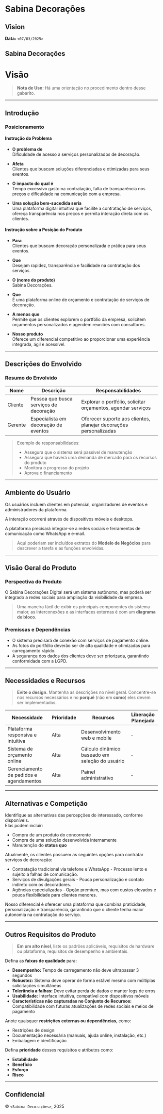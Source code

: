 # Sabina Decorações

## Vision

**Data:** `<07/03/2025>`

## Sabina Decorações

# Visão

> **Nota de Uso:** Há uma orientação no procedimento dentro desse gabarito.

---

## Introdução

### Posicionamento

#### Instrução do Problema

- **O problema de**  
  Dificuldade de acesso a serviços personalizados de decoração.

- **Afeta**  
  Clientes que buscam soluções diferenciadas e otimizadas para seus eventos.

- **O impacto do qual é**  
  Tempo excessivo gasto na contratação, falta de transparência nos preços e dificuldade na comunicação com a empresa.

- **Uma solução bem-sucedida seria**  
  Uma plataforma digital intuitiva que facilite a contratação de serviços, ofereça transparência nos preços e permita interação direta com os clientes.

#### Instrução sobre a Posição do Produto

- **Para**  
  Clientes que buscam decoração personalizada e prática para seus eventos.

- **Que**  
  Desejam rapidez, transparência e facilidade na contratação dos serviços.

- **O (nome do produto)**  
  Sabina Decorações.

- **Que**  
  É uma plataforma online de orçamento e contratação de serviços de decoração.

- **A menos que**  
  Permite que os clientes explorem o portfólio da empresa, solicitem orçamentos personalizados e agendem reuniões com consultores.

- **Nosso produto**  
  Oferece um diferencial competitivo ao proporcionar uma experiência integrada, ágil e acessível.

---

## Descrições do Envolvido

### Resumo do Envolvido

| Nome         | Descrição                                 | Responsabilidades                                                 |
|--------------|--------------------------------------------|-------------------------------------------------------------------|
| Cliente      | Pessoa que busca serviços de decoração     | Explorar o portfólio, solicitar orçamentos, agendar serviços      |
| Gerente      | Especialista em decoração de eventos       | Oferecer suporte aos clientes, planejar decorações personalizadas |

> Exemplo de responsabilidades:  
> - Assegura que o sistema será passível de manutenção  
> - Assegura que haverá uma demanda de mercado para os recursos do produto  
> - Monitora o progresso do projeto  
> - Aprova o financiamento  

---

## Ambiente do Usuário

Os usuários incluem clientes em potencial, organizadores de eventos e administradores da plataforma.

A interação ocorrerá através de dispositivos móveis e desktops.

A plataforma precisará integrar-se a redes sociais e ferramentas de comunicação como WhatsApp e e-mail.

> Aqui poderiam ser incluídos extratos do **Modelo de Negócios** para descrever a tarefa e as funções envolvidas.

---

## Visão Geral do Produto

### Perspectiva do Produto

O Sabina Decorações Digital será um sistema autônomo, mas poderá ser integrado a redes sociais para ampliação da visibilidade da empresa.

> Uma maneira fácil de exibir os principais componentes do sistema maior, as interconexões e as interfaces externas é com um **diagrama de bloco**.

### Premissas e Dependências

- O sistema precisará de conexão com serviços de pagamento online.  
- As fotos do portfólio deverão ser de alta qualidade e otimizadas para carregamento rápido.  
- A segurança dos dados dos clientes deve ser priorizada, garantindo conformidade com a LGPD.

---

## Necessidades e Recursos

> **Evite o design.** Mantenha as descrições no nível geral. Concentre-se nos recursos necessários e no **porquê** (não em **como**) eles devem ser implementados.

| Necessidade                        | Prioridade | Recursos                                | Liberação Planejada |
|-----------------------------------|------------|------------------------------------------|---------------------|
| Plataforma responsiva e intuitiva | Alta       | Desenvolvimento web e mobile             | -                   |
| Sistema de orçamento online       | Alta       | Cálculo dinâmico baseado em seleção do usuário | -             |
| Gerenciamento de pedidos e agendamentos | Alta | Painel administrativo                    | -                   |

---

## Alternativas e Competição

Identifique as alternativas das percepções do interessado, conforme disponíveis.  
Elas podem incluir:

- Compra de um produto do concorrente  
- Compra de uma solução desenvolvida internamente  
- Manutenção do **status quo**

Atualmente, os clientes possuem as seguintes opções para contratar serviços de decoração:

- Contratação tradicional via telefone e WhatsApp - Processo lento e sujeito a falhas de comunicação.  
- Serviços de divulgações gerais - Pouca personalização e contato indireto com os decoradores.  
- Agências especializadas - Opção premium, mas com custos elevados e pouca flexibilidade para clientes menores.  

Nosso diferencial é oferecer uma plataforma que combina praticidade, personalização e transparência, garantindo que o cliente tenha maior autonomia na contratação do serviço.

---

## Outros Requisitos do Produto

> **Em um alto nível**, liste os padrões aplicáveis, requisitos de hardware ou plataforma, requisitos de desempenho e ambientais.

Defina as **faixas de qualidade** para:

- **Desempenho:** Tempo de carregamento não deve ultrapassar 3 segundos  
- **Robustez:** Sistema deve operar de forma estável mesmo com múltiplas solicitações simultâneas  
- **Tolerância a falhas:** Deve evitar perda de dados e manter logs de erros  
- **Usabilidade:** Interface intuitiva, compatível com dispositivos móveis  
- **Características não capturadas no Conjunto de Recursos:** Compatibilidade com futuras atualizações de redes sociais e meios de pagamento  

Anote quaisquer **restrições externas ou dependências**, como:

- Restrições de design  
- Documentação necessária (manuais, ajuda online, instalação, etc.)  
- Embalagem e identificação  

Defina **prioridade** desses requisitos e atributos como:

- **Estabilidade**  
- **Benefício**  
- **Esforço**  
- **Risco**

---

## Confidencial

© `<Sabina Decorações>`, 2025

